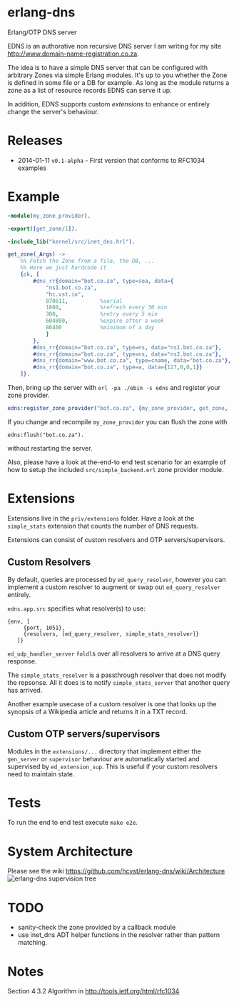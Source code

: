 erlang-dns
==========

Erlang/OTP DNS server

EDNS is an authorative non recursive DNS server I am writing for my site
http://www.domain-name-registration.co.za.

The idea is to have a simple DNS server that can be configured with 
arbitrary Zones via simple Erlang modules. It's up to you whether the
Zone is defined in some file or a DB for example. As long as the module returns
a zone as a list of resource records EDNS can serve it up.

In addition, EDNS supports custom *extensions* to enhance or entirely change the 
server's behaviour.

Releases
========
* 2014-01-11 `v0.1-alpha` - First version that conforms to RFC1034 examples

Example
=======

```erlang
-module(my_zone_provider).

-export([get_zone/1]).

-include_lib("kernel/src/inet_dns.hrl").

get_zone(_Args) ->
    %% Fetch the Zone from a file, the DB, ...
    %% Here we just hardcode it
    {ok, [                                     
        #dns_rr{domain="bot.co.za", type=soa, data={   
            "ns1.bot.co.za",                         
            "hc.vst.io",              
            870611,          %serial
            1800,            %refresh every 30 min 
            300,             %retry every 5 min
            604800,          %expire after a week
            86400            %minimum of a day
            }
        },
        #dns_rr{domain="bot.co.za", type=ns, data="ns1.bot.co.za"},
        #dns_rr{domain="bot.co.za", type=ns, data="ns2.bot.co.za"},
        #dns_rr{domain="www.bot.co.za", type=cname, data="bot.co.za"},
        #dns_rr{domain="bot.co.za", type=a, data={127,0,0,1}}
    ]}.
```

Then, bring up the server with `erl -pa ./ebin -s edns` and register your zone 
provider.

```erlang
edns:register_zone_provider("bot.co.za", {my_zone_provider, get_zone, []}).
```

If you change and recompile `my_zone_provider` you can flush the zone with

```
edns:flush("bot.co.za").
```

without restarting the server.

Also, please have a look at the-end-to end test scenario for an example of 
how to setup the included `src/simple_backend.erl` zone provider module.

Extensions
==========
Extensions live in the `priv/extensions` folder. Have a look at the `simple_stats` 
extension that counts the number of DNS requests.

Extensions can consist of custom resolvers and OTP servers/supervisors.

Custom Resolvers
----------------
By default, queries are processed by `ed_query_resolver`, however you can 
implement a custom resolver to augment or swap out `ed_query_resolver` entirely.

`edns.app.src` specifies what resolver(s) to use:

```
{env, [
     {port, 1051},
     {resolvers, [ed_query_resolver, simple_stats_resolver]}
   ]}
```

`ed_udp_handler_server` `foldl`s over all resolvers to arrive at a DNS query
response.

The `simple_stats_resolver` is a passthrough resolver that does not modify the repsonse.
All it does is to notify `simple_stats_server` that another query has arrived.

Another example usecase of a custom resolver is one that looks up the synopsis of
a Wikipedia article and returns it in a TXT record.

Custom OTP servers/supervisors
------------------------------
Modules in the `extensions/...` directory that implement either the `gen_server` or
`supervisor` behaviour are automatically started and supervised by `ed_extension_sup`.
This is useful if your custom resolvers need to maintain state.

Tests
=====
To run the end to end test execute `make e2e`.

System Architecture
===================
Please see the wiki https://github.com/hcvst/erlang-dns/wiki/Architecture
![erlang-dns supervision tree](http://stick.im/i/l/lVU.png)

TODO
====
* sanity-check the zone provided by a callback module
* use inet_dns ADT helper functions in the resolver rather than pattern matching.

Notes
=====
Section 4.3.2 Algorithm in http://tools.ietf.org/html/rfc1034
